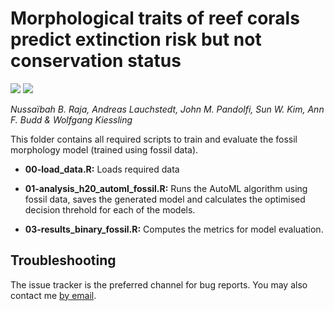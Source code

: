 # Morphological traits of reef corals predict extinction risk but not conservation status

[![](https://img.shields.io/badge/doi-10.17605/OSF.IO/GB5TY-orange.svg)](https://doi.org/10.17605/OSF.IO/GB5TY)
[![](https://img.shields.io/github/languages/code-size/nussaibahrs/iucn2021.svg)](https://github.com/nussaibahrs/iucn2021)

*Nussaïbah B. Raja, Andreas Lauchstedt, John M. Pandolfi, Sun W. Kim,
Ann F. Budd & Wolfgang Kiessling*

This folder contains all required scripts to train and evaluate the fossil morphology model (trained using fossil data).

* **00-load_data.R:** Loads required data

* **01-analysis_h20_automl_fossil.R:** Runs the AutoML algorithm using fossil data, saves the generated model and calculates the optimised decision threhold for each of the models. 

* **03-results_binary_fossil.R:** Computes the metrics for model evaluation.

## Troubleshooting

The issue tracker is the preferred channel for bug reports. You may also
contact me [by email](mailto:nussaibah.raja.schoob@fau.de).
